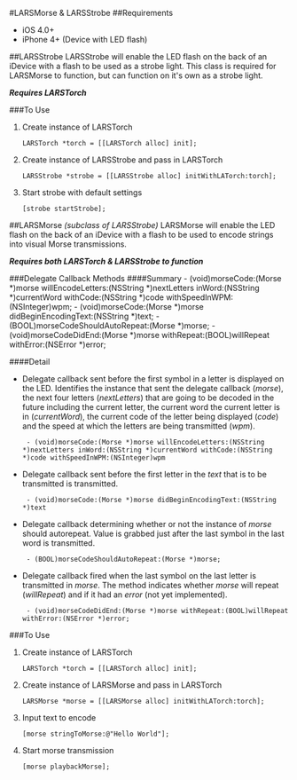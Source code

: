 #LARSMorse & LARSStrobe
##Requirements
 - iOS 4.0+
 - iPhone 4+ (Device with LED flash)
 
##LARSStrobe
LARSStrobe will enable the LED flash on the back of an iDevice with a flash to be used as a strobe light.  This class is required for LARSMorse to function, but can function on it's own as a strobe light.

***Requires LARSTorch***

###To Use
 1. Create instance of LARSTorch

        LARSTorch *torch = [[LARSTorch alloc] init];

 2. Create instance of LARSStrobe and pass in LARSTorch

        LARSStrobe *strobe = [[LARSStrobe alloc] initWithLATorch:torch];

 3. Start strobe with default settings

        [strobe startStrobe];

##LARSMorse *(subclass of LARSStrobe)*
LARSMorse will enable the LED flash on the back of an iDevice with a flash to be used to encode strings into visual Morse transmissions.

***Requires both LARSTorch & LARSStrobe to function***

###Delegate Callback Methods
####Summary
    - (void)morseCode:(Morse *)morse willEncodeLetters:(NSString *)nextLetters inWord:(NSString *)currentWord withCode:(NSString *)code withSpeedInWPM:(NSInteger)wpm;
    - (void)morseCode:(Morse *)morse didBeginEncodingText:(NSString *)text;
    - (BOOL)morseCodeShouldAutoRepeat:(Morse *)morse;
    - (void)morseCodeDidEnd:(Morse *)morse withRepeat:(BOOL)willRepeat withError:(NSError *)error;

####Detail
 - Delegate callback sent before the first symbol in a letter is displayed on the LED.  Identifies the instance that sent the delegate callback (*morse*), the next four letters (*nextLetters*) that are going to be decoded in the future including the current letter, the current word the current letter is in (*currentWord*), the current code of the letter being displayed (*code*) and the speed at which the letters are being transmitted (*wpm*).
 
        - (void)morseCode:(Morse *)morse willEncodeLetters:(NSString *)nextLetters inWord:(NSString *)currentWord withCode:(NSString *)code withSpeedInWPM:(NSInteger)wpm  

 - Delegate callback sent before the first letter in the *text* that is to be transmitted is transmitted.
 
        - (void)morseCode:(Morse *)morse didBeginEncodingText:(NSString *)text

 - Delegate callback determining whether or not the instance of *morse* should autorepeat.  Value is grabbed just after the last symbol in the last word is transmitted.
 
        - (BOOL)morseCodeShouldAutoRepeat:(Morse *)morse;

 - Delegate callback fired when the last symbol on the last letter is transmitted in *morse*.  The method indicates whether *morse* will repeat (*willRepeat*) and if it had an *error* (not yet implemented).
 
        - (void)morseCodeDidEnd:(Morse *)morse withRepeat:(BOOL)willRepeat withError:(NSError *)error;

    
###To Use
 1. Create instance of LARSTorch

        LARSTorch *torch = [[LARSTorch alloc] init];

 2. Create instance of LARSMorse and pass in LARSTorch

        LARSMorse *morse = [[LARSMorse alloc] initWithLATorch:torch];
    
 3. Input text to encode

        [morse stringToMorse:@"Hello World"];
    
 4. Start morse transmission

        [morse playbackMorse];